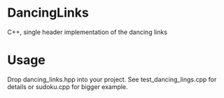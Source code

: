# DancingLinks

C++, single header implementation of the dancing links

# Usage
Drop dancing_links.hpp into your project.
See test_dancing_lings.cpp for details or
sudoku.cpp for bigger example.
